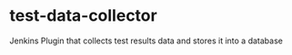 # test-data-collector
 Jenkins Plugin that collects test results data and stores it into a database
